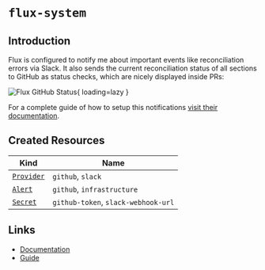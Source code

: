 # `flux-system`

## Introduction

Flux is configured to notify me about important events like reconciliation errors via Slack. It also sends the current reconciliation status of all sections to GitHub as status checks, which are nicely displayed inside PRs:

![Flux GitHub Status](/assets/flux-github-status.png){ loading=lazy }

For a complete guide of how to setup this notifications [visit their documentation](https://fluxcd.io/docs/guides/notifications/).

## Created Resources

| Kind                       | Name                                |
| -------------------------- | ----------------------------------- |
| [`Provider`][ref-provider] | `github`, `slack`                   |
| [`Alert`][ref-alert]       | `github`, `infrastructure`          |
| [`Secret`][ref-secret]     | `github-token`, `slack-webhook-url` |

[ref-provider]: https://fluxcd.io/docs/components/notification/provider/
[ref-alert]: https://fluxcd.io/docs/components/notification/alert/
[ref-secret]: https://kubernetes.io/docs/reference/kubernetes-api/config-and-storage-resources/secret-v1/

## Links

- [Documentation](https://fluxcd.io/docs/)
- [Guide](https://fluxcd.io/docs/guides/notifications/)
